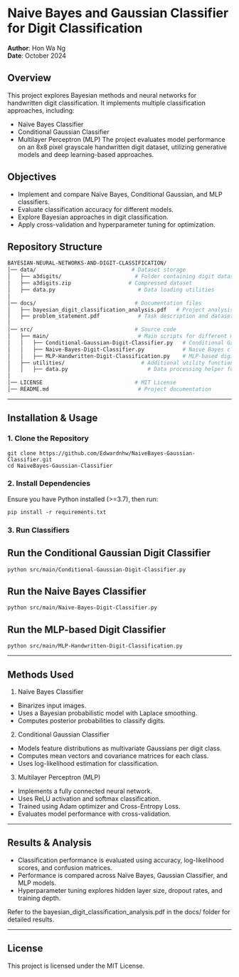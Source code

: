 # Naive Bayes and Gaussian Classifier for Digit Classification

**Author**: Hon Wa Ng\
**Date**: October 2024  

## Overview

This project explores Bayesian methods and neural networks for handwritten digit classification. It implements multiple classification approaches, including:

- Naïve Bayes Classifier
- Conditional Gaussian Classifier
- Multilayer Perceptron (MLP)
The project evaluates model performance on an 8x8 pixel grayscale handwritten digit dataset, utilizing generative models and deep learning-based approaches.

## Objectives

- Implement and compare Naïve Bayes, Conditional Gaussian, and MLP classifiers.
- Evaluate classification accuracy for different models.
- Explore Bayesian approaches in digit classification.
- Apply cross-validation and hyperparameter tuning for optimization.


## Repository Structure
```bash
BAYESIAN-NEURAL-NETWORKS-AND-DIGIT-CLASSIFICATION/
│── data/                              # Dataset storage
│   ├── a3digits/                       # Folder containing digit dataset
│   ├── a3digits.zip                  # Compressed dataset
│   ├── data.py                          # Data loading utilities
│
│── docs/                               # Documentation files
│   ├── bayesian_digit_classification_analysis.pdf   # Project analysis
│   ├── problem_statement.pdf            # Task description and dataset details
│
│── src/                                # Source code
│   ├── main/                            # Main scripts for different models
│   │   ├── Conditional-Gaussian-Digit-Classifier.py   # Conditional Gaussian classifier
│   │   ├── Naive-Bayes-Digit-Classifier.py            # Naive Bayes classifier
│   │   ├── MLP-Handwritten-Digit-Classification.py    # MLP-based digit classification
│   ├── utilities/                        # Additional utility functions
│   │   ├── data.py                         # Data processing helper functions
│
│── LICENSE                             # MIT License
│── README.md                            # Project documentation
```

---

## Installation & Usage

### 1. Clone the Repository
```
git clone https://github.com/Edwardnhw/NaiveBayes-Gaussian-Classifier.git
cd NaiveBayes-Gaussian-Classifier

```

### 2. Install Dependencies
Ensure you have Python installed (>=3.7), then run:
```
pip install -r requirements.txt

```

### 3. Run Classifiers
## Run the Conditional Gaussian Digit Classifier

```
python src/main/Conditional-Gaussian-Digit-Classifier.py

```


## Run the Naive Bayes Classifier

```
python src/main/Naive-Bayes-Digit-Classifier.py

```

## Run the MLP-based Digit Classifier

```
python src/main/MLP-Handwritten-Digit-Classification.py

```

---
## Methods Used

1. Naïve Bayes Classifier
- Binarizes input images.
- Uses a Bayesian probabilistic model with Laplace smoothing.
- Computes posterior probabilities to classify digits.
2. Conditional Gaussian Classifier
- Models feature distributions as multivariate Gaussians per digit class.
- Computes mean vectors and covariance matrices for each class.
- Uses log-likelihood estimation for classification.
3. Multilayer Perceptron (MLP)
- Implements a fully connected neural network.
- Uses ReLU activation and softmax classification.
- Trained using Adam optimizer and Cross-Entropy Loss.
- Evaluates model performance with cross-validation.

---

## Results & Analysis

- Classification performance is evaluated using accuracy, log-likelihood scores, and confusion matrices.
- Performance is compared across Naïve Bayes, Gaussian Classifier, and MLP models.
- Hyperparameter tuning explores hidden layer size, dropout rates, and training depth.

Refer to the bayesian_digit_classification_analysis.pdf in the docs/ folder for detailed results.


---
## License
This project is licensed under the MIT License.



